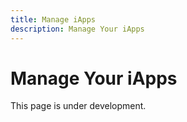 ```yaml
---
title: Manage iApps
description: Manage Your iApps
---
```


# Manage Your iApps

This page is under development.

<!-- TODO: Add the management guide -->
